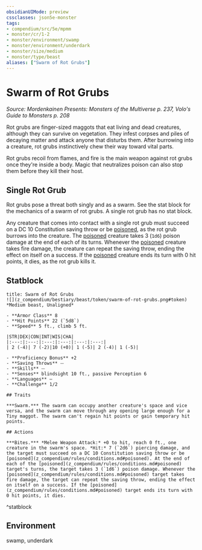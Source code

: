```yaml
---
obsidianUIMode: preview
cssclasses: json5e-monster
tags:
- compendium/src/5e/mpmm
- monster/cr/1-2
- monster/environment/swamp
- monster/environment/underdark
- monster/size/medium
- monster/type/beast
aliases: ["Swarm of Rot Grubs"]
---
```

# Swarm of Rot Grubs
*Source: Mordenkainen Presents: Monsters of the Multiverse p. 237, Volo's Guide to Monsters p. 208*  

Rot grubs are finger-sized maggots that eat living and dead creatures, although they can survive on vegetation. They infest corpses and piles of decaying matter and attack anyone that disturbs them. After burrowing into a creature, rot grubs instinctively chew their way toward vital parts.

Rot grubs recoil from flames, and fire is the main weapon against rot grubs once they're inside a body. Magic that neutralizes poison can also stop them before they kill their host.

## Single Rot Grub

Rot grubs pose a threat both singly and as a swarm. See the stat block for the mechanics of a swarm of rot grubs. A single rot grub has no stat block.

Any creature that comes into contact with a single rot grub must succeed on a DC 10 Constitution saving throw or be [poisoned](z_compendium/rules/conditions.md#poisoned), as the rot grub burrows into the creature. The [poisoned](z_compendium/rules/conditions.md#poisoned) creature takes 3 (`1d6`) poison damage at the end of each of its turns. Whenever the [poisoned](z_compendium/rules/conditions.md#poisoned) creature takes fire damage, the creature can repeat the saving throw, ending the effect on itself on a success. If the [poisoned](z_compendium/rules/conditions.md#poisoned) creature ends its turn with 0 hit points, it dies, as the rot grub kills it.

## Statblock

```ad-statblock
title: Swarm of Rot Grubs
![](z_compendium/bestiary/beast/token/swarm-of-rot-grubs.png#token)
*Medium beast, Unaligned*

- **Armor Class** 8 
- **Hit Points** 22 (`5d8`)
- **Speed** 5 ft., climb 5 ft.

|STR|DEX|CON|INT|WIS|CHA|
|:---:|:---:|:---:|:---:|:---:|:---:|
| 2 (-4)| 7 (-2)|10 (+0)| 1 (-5)| 2 (-4)| 1 (-5)|

- **Proficiency Bonus** +2
- **Saving Throws** ⏤
- **Skills** ⏤
- **Senses** blindsight 10 ft., passive Perception 6
- **Languages** —
- **Challenge** 1/2

## Traits

***Swarm.*** The swarm can occupy another creature's space and vice versa, and the swarm can move through any opening large enough for a Tiny maggot. The swarm can't regain hit points or gain temporary hit points.

## Actions

***Bites.*** *Melee Weapon Attack:* +0 to hit, reach 0 ft., one creature in the swarm's space. *Hit:* 7 (`2d6`) piercing damage, and the target must succeed on a DC 10 Constitution saving throw or be [poisoned](z_compendium/rules/conditions.md#poisoned). At the end of each of the [poisoned](z_compendium/rules/conditions.md#poisoned) target's turns, the target takes 3 (`1d6`) poison damage. Whenever the [poisoned](z_compendium/rules/conditions.md#poisoned) target takes fire damage, the target can repeat the saving throw, ending the effect on itself on a success. If the [poisoned](z_compendium/rules/conditions.md#poisoned) target ends its turn with 0 hit points, it dies.
```
^statblock

## Environment

swamp, underdark